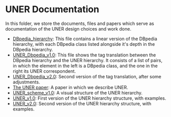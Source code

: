 # UNER Documentation

In this folder, we store the documents, files and papers which serve as documentation of the UNER design choices and work done.

- [DBpedia_hierarchy](Dbpedia_hierarchy): This file contains a linear version of the DBpedia hierarchy, with each DBpedia class listed alongside it's depth in the DBpedia hierarchy.
- [UNER_Dbpedia_v1.0](UNER_Dbpedia_v1.0): This file shows the tag translation between the DBpedia hierarchy and the UNER hierarchy. It consists of a list of pairs, in which the element in the left is a DBpedia class, and the one in the right its UNER correspondent.
- [UNER_Dbpedia_v2.0](UNER_Dbpedia_v2.0): Second version of the tag translation, after some adjustments.
- [The UNER paper](UNER_Universal_Named-Entity_Recognition_Framework_paper.pdf): A paper in which we describe UNER.
- [UNER_scheme_v1.0](UNER_scheme_v1.0.svg): A visual structure of the UNER hierarchy.
- [UNER_v1.0](UNER_v1.0.xlsx): First version of the UNER hierarchy structure, with examples.
- [UNER_v2.0](UNER_v2.0.xlsx): Second version of the UNER hierarchy structure, with examples.
